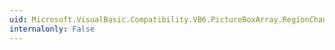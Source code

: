 ```yaml
---
uid: Microsoft.VisualBasic.Compatibility.VB6.PictureBoxArray.RegionChanged
internalonly: False
---
```

